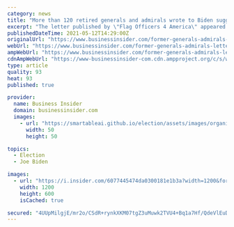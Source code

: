 ```yaml
---
category: news
title: "More than 120 retired generals and admirals wrote to Biden suggesting he wasn't legitimately elected and questioning his mental health"
excerpt: "The letter published by \"Flag Officers 4 America\" appeared to advance a false conspiracy theory that the 2020 election was illegitimate."
publishedDateTime: 2021-05-12T14:29:00Z
originalUrl: "https://www.businessinsider.com/former-generals-admirals-letter-question-election-biden-health-2021-5"
webUrl: "https://www.businessinsider.com/former-generals-admirals-letter-question-election-biden-health-2021-5"
ampWebUrl: "https://www.businessinsider.com/former-generals-admirals-letter-question-election-biden-health-2021-5?amp"
cdnAmpWebUrl: "https://www-businessinsider-com.cdn.ampproject.org/c/s/www.businessinsider.com/former-generals-admirals-letter-question-election-biden-health-2021-5?amp"
type: article
quality: 93
heat: 93
published: true

provider:
  name: Business Insider
  domain: businessinsider.com
  images:
    - url: "https://smartableai.github.io/election/assets/images/organizations/businessinsider.com-50x50.jpg"
      width: 50
      height: 50

topics:
  - Election
  - Joe Biden

images:
  - url: "https://i.insider.com/6077445474da0300181e1b3a?width=1200&format=jpeg"
    width: 1200
    height: 600
    isCached: true

secured: "4UUpMilgjE/mr2o/CSdR+rynkXKM07tgZ3uMuwk2TVU4+Bq1a7Hf/QdeVlEuDIzhEcVBvX/nz4rlVUvYCY+dRikuJvbvcK5RnF+o8LHJkk+eL5nQFKQXSqDHw0TVTvzALnnAuSeIS8AilKAnfM9cAmJi8dKMixX1TGPohRhswfrvjuiCXNGVoizJ8GujPN8FBa6UJUOXVnNL298p83NonCMcc/aNTMz71cBdoPaUF383nBM8fCLW51BXLD4K0+yVN0wisslhvlmm3M0HwohiYzZ4Hk5X5HqYrsHvtz/c77PPd+mwFE08X9egPIxp48CM+x+lf0FoNxrQlMo+4YQBR/sTv0caef7ki91rDzj4y6w=;h6P1oDSC4bGcZGIWmuoizw=="
---
```


